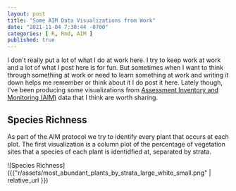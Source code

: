 ```yaml
---
layout: post
title: "Some AIM Data Visualizations from Work"
date: "2021-11-04 7:30:44 -0700"
categories: [ R, Rmd, AIM ]
published: true
---
```


I don't really put a lot of what I do at work here.  I try to keep work at work and a lot of what I post here is for fun.  But sometimes when I want to think through something at work or need to learn something at work and writing it down helps me remember or think about it I do post it here.  Lately though, I've been producing some visualizations from [Assessment Inventory and Monitoring (AIM)](https://aim.landscapetoolbox.org/) data that I think are worth sharing.  

## Species Richness

As part of the AIM protocol we try to identify every plant that occurs at each plot.  The first visualization is a column plot of the percentage of vegetation sites that a species of each plant is identidfied at, separated by strata.

![Species Richness]({{"r/assets/most_abundant_plants_by_strata_large_white_small.png" | relative_url }})